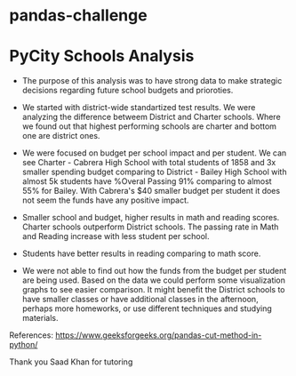 # pandas-challenge
# PyCity Schools Analysis

- The purpose of this analysis was to have strong data to make strategic decisions regarding future school budgets and prioroties.

- We started with district-wide standartized test results. We were analyzing the difference betweem District and Charter schools. Where we found out that highest performing schools are charter and bottom one are district ones. 


- We were focused on budget per school impact and per student. We can see Charter - Cabrera High School with total students of 1858 and 3x smaller spending budget comparing to District - Bailey High School with almost 5k students have %Overal Passing 91% comparing to almost 55% for Bailey. With Cabrera's $40 smaller budget per student it does not seem the funds have any positive impact.

- Smaller school and budget, higher results in math and reading scores. Charter schools outperform District schools. The passing rate in Math and Reading increase with less student per school.


- Students have better results in reading comparing to math score.

- We were not able to find out how the funds from the budget per student are being used. Based on the data we could perform some visualization graphs to see easier comparison. It might benefit the District schools to have smaller classes or have additional classes in the afternoon, perhaps more homeworks, or use different techniques and studying materials. 

References:
https://www.geeksforgeeks.org/pandas-cut-method-in-python/

Thank you Saad Khan for tutoring
